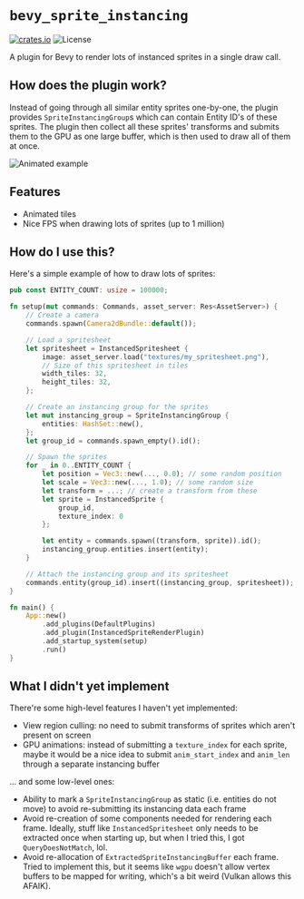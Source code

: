 `bevy_sprite_instancing`
========================

[![crates.io](https://img.shields.io/crates/v/bevy_sprite_instancing)](https://crates.io/crates/bevy_sprite_instancing)
![License](https://img.shields.io/crates/l/bevy_sprite_instancing)

A plugin for Bevy to render lots of instanced sprites in a single draw call.

How does the plugin work?
-------------------------

Instead of going through all similar entity sprites one-by-one,
the plugin provides  `SpriteInstancingGroup`s which can contain
Entity ID's of these sprites. The plugin then collect all these sprites'
transforms and submits them to the GPU as one large buffer, which is then
used to draw all of them at once.

![Animated example](example.gif)

Features
--------

* Animated tiles
* Nice FPS when drawing lots of sprites (up to 1 million)

How do I use this?
------------------

Here's a simple example of how to draw lots of sprites:

```rust
pub const ENTITY_COUNT: usize = 100000;

fn setup(mut commands: Commands, asset_server: Res<AssetServer>) {
	// Create a camera
	commands.spawn(Camera2dBundle::default());

	// Load a spritesheet
	let spritesheet = InstancedSpritesheet {
		image: asset_server.load("textures/my_spritesheet.png"),
		// Size of this spritesheet in tiles
		width_tiles: 32,
		height_tiles: 32,
	};

	// Create an instancing group for the sprites
	let mut instancing_group = SpriteInstancingGroup {
		entities: HashSet::new(),
	};
	let group_id = commands.spawn_empty().id();

	// Spawn the sprites
	for _ in 0..ENTITY_COUNT {
		let position = Vec3::new(..., 0.0); // some random position
		let scale = Vec3::new(..., 1.0); // some random size
		let transform = ...; // create a transform from these
		let sprite = InstancedSprite {
			group_id,
			texture_index: 0
		};

		let entity = commands.spawn((transform, sprite)).id();
		instancing_group.entities.insert(entity);
	}

	// Attach the instancing group and its spritesheet
	commands.entity(group_id).insert((instancing_group, spritesheet));
}

fn main() {
	App::new()
		.add_plugins(DefaultPlugins)
		.add_plugin(InstancedSpriteRenderPlugin)
		.add_startup_system(setup)
		.run()
}
```


What I didn't yet implement
---------------------------

There're some high-level features I haven't yet implemented:

* View region culling: no need to submit transforms of sprites which aren't
	present on screen
* GPU animations: instead of submitting a `texture_index` for each sprite,
	maybe it would be a nice idea to submit `anim_start_index` and `anim_len`
	through a separate instancing buffer

... and some low-level ones:

* Ability to mark a `SpriteInstancingGroup` as static (i.e. entities do not
	move) to avoid re-submitting its instancing data each frame
* Avoid re-creation of some components needed for rendering each frame. Ideally,
	stuff like `InstancedSpritesheet` only needs to be extracted once when
	starting up, but when I tried this, I got `QueryDoesNotMatch`, lol.
* Avoid re-allocation of `ExtractedSpriteInstancingBuffer` each frame. Tried to
	implement this, but it seems like `wgpu` doesn't allow vertex buffers to be
	mapped for writing, which's a bit weird (Vulkan allows this AFAIK).

